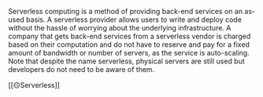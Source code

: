 Serverless computing is a method of providing back-end services on an as-used basis. A serverless provider allows users to write and deploy code without the hassle of worrying about the underlying infrastructure. A company that gets back-end services from a serverless vendor is charged based on their computation and do not have to reserve and pay for a fixed amount of bandwidth or number of servers, as the service is auto-scaling. Note that despite the name serverless, physical servers are still used but developers do not need to be aware of them.

[[🟡Serverless]]

